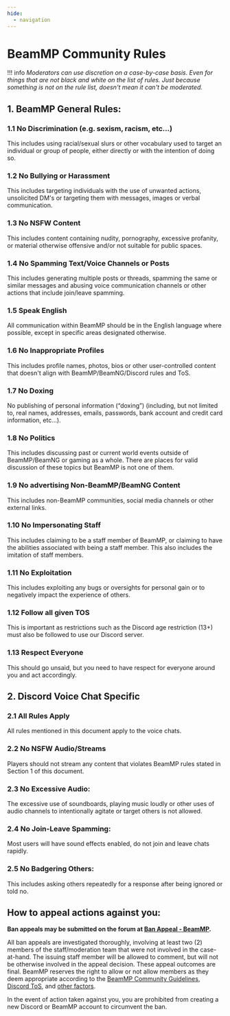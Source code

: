 ```yaml
---
hide:
  - navigation
---
```

# BeamMP Community Rules

!!! info
    *Moderators can use discretion on a case-by-case basis. Even for things that are not black and white on the list of rules. Just because something is not on the rule list, doesn't mean it can't be moderated.*

## 1. BeamMP General Rules:

### 1.1 No Discrimination (e.g. sexism, racism, etc…)
This includes using racial/sexual slurs or other vocabulary used to target an individual or group of people, either directly or with the intention of doing so.

### 1.2 No Bullying or Harassment
This includes targeting individuals with the use of unwanted actions, unsolicited DM's or targeting them with messages, images or verbal communication.

### 1.3 No NSFW Content
This includes content containing nudity, pornography, excessive profanity, or material otherwise offensive and/or not suitable for public spaces.

### 1.4 No Spamming Text/Voice Channels or Posts
This includes generating multiple posts or threads, spamming the same or similar messages and abusing voice communication channels or other actions that include join/leave spamming.

### 1.5 Speak English
All communication within BeamMP should be in the English language where possible, except in specific areas designated otherwise.

### 1.6 No Inappropriate Profiles
This includes profile names, photos, bios or other user-controlled content that doesn't align with BeamMP/BeamNG/Discord rules and ToS.

### 1.7 No Doxing
No publishing of personal information (“doxing”) (including, but not limited to, real names, addresses, emails, passwords, bank account and credit card information, etc...).

### 1.8 No Politics
This includes discussing past or current world events outside of BeamMP/BeamNG or gaming as a whole. There are places for valid discussion of these topics but BeamMP is not one of them.

### 1.9 No advertising Non-BeamMP/BeamNG Content
This includes non-BeamMP communities, social media channels or other external links.

### 1.10 No Impersonating Staff
This includes claiming to be a staff member of BeamMP, or claiming to have the abilities associated with being a staff member. This also includes the imitation of staff members.

### 1.11 No Exploitation
This includes exploiting any bugs or oversights for personal gain or to negatively impact the experience of others.

### 1.12 Follow all given TOS
This is important as restrictions such as the Discord age restriction (13+) must also be followed to use our Discord server.

### 1.13 Respect Everyone
This should go unsaid, but you need to have respect for everyone around you and act accordingly. 

## 2. Discord Voice Chat Specific

### 2.1 All Rules Apply
All rules mentioned in this document apply to the voice chats.

### 2.2 No NSFW Audio/Streams
Players should not stream any content that violates BeamMP rules stated in Section 1 of this document.

### 2.3 No Excessive Audio:
The excessive use of soundboards, playing music loudly or other uses of audio channels to intentionally agitate or target others is not allowed.

### 2.4 No Join-Leave Spamming:
Most users will have sound effects enabled, do not join and leave chats rapidly.

### 2.5 No Badgering Others:
This includes asking others repeatedly for a response after being ignored or told no.

## How to appeal actions against you:

**Ban appeals may be submitted on the forum at [Ban Appeal - BeamMP](<https://forum.beammp.com/category/28/ban-appeal>).**

All ban appeals are investigated thoroughly, involving at least two (2) members of the staff/moderation team that were not involved in the case-at-hand.  The issuing staff member will be allowed to comment, but will not be otherwise involved in the appeal decision.  These appeal outcomes are final. BeamMP reserves the right to allow or not allow members as they deem appropriate according to the [BeamMP Community Guidelines](https://forum.beammp.com/t/beammp-rules/282059), [Discord ToS](https://discord.com/terms), and [other factors](https://forum.beammp.com/category/28/ban-appeal).

In the event of action taken against you, you are prohibited from creating a new Discord or BeamMP account to circumvent the ban.